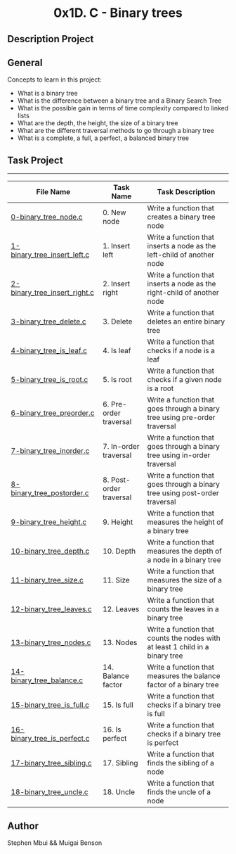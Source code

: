 <h1 align="center">0x1D. C - Binary trees</h1>

## Description Project


## General
Concepts to learn in this project:

- What is a binary tree
- What is the difference between a binary tree and a Binary Search Tree
- What is the possible gain in terms of time complexity compared to linked lists
- What are the depth, the height, the size of a binary tree
- What are the different traversal methods to go through a binary tree
- What is a complete, a full, a perfect, a balanced binary tree

## Task Project
---
File Name|Task Name|Task Description
---|---|---
[0-binary_tree_node.c](...)|0. New node|Write a function that creates a binary tree node
[1-binary_tree_insert_left.c](...)|1. Insert left|Write a function that inserts a node as the left-child of another node
[2-binary_tree_insert_right.c](...)|2. Insert right|Write a function that inserts a node as the right-child of another node
[3-binary_tree_delete.c](...)|3. Delete|Write a function that deletes an entire binary tree
[4-binary_tree_is_leaf.c](...)|4. Is leaf|Write a function that checks if a node is a leaf
[5-binary_tree_is_root.c](...)|5. Is root|Write a function that checks if a given node is a root
[6-binary_tree_preorder.c](...)|6. Pre-order traversal|Write a function that goes through a binary tree using pre-order traversal
[7-binary_tree_inorder.c](...)|7. In-order traversal|Write a function that goes through a binary tree using in-order traversal
[8-binary_tree_postorder.c](...)|8. Post-order traversal|Write a function that goes through a binary tree using post-order traversal
[9-binary_tree_height.c](...)|9. Height |Write a function that measures the height of a binary tree
[10-binary_tree_depth.c](...)|10. Depth|Write a function that measures the depth of a node in a binary tree
[11-binary_tree_size.c](...)|11. Size|Write a function that measures the size of a binary tree
[12-binary_tree_leaves.c](...)|12. Leaves|Write a function that counts the leaves in a binary tree
[13-binary_tree_nodes.c](...)|13. Nodes|Write a function that counts the nodes with at least 1 child in a binary tree
[14-binary_tree_balance.c](...)|14. Balance factor|Write a function that measures the balance factor of a binary tree
[15-binary_tree_is_full.c](...)|15. Is full|Write a function that checks if a binary tree is full
[16-binary_tree_is_perfect.c](...)|16. Is perfect|Write a function that checks if a binary tree is perfect
[17-binary_tree_sibling.c](...)|17. Sibling|Write a function that finds the sibling of a node
[18-binary_tree_uncle.c](...)|18. Uncle|Write a function that finds the uncle of a node

## Author
Stephen Mbui && Muigai Benson
